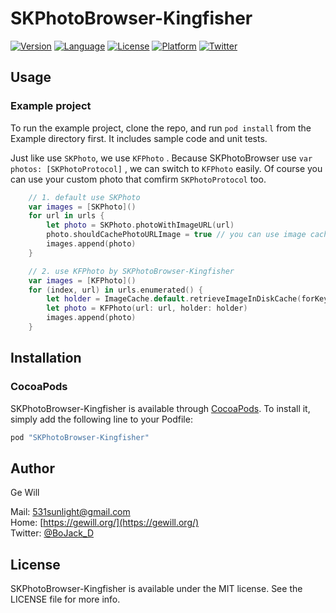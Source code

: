 # SKPhotoBrowser-Kingfisher

[![Version](https://img.shields.io/cocoapods/v/SKPhotoBrowser-Kingfisher.svg?style=flat)](http://cocoapods.org/pods/SKPhotoBrowser-Kingfisher)
[![Language](https://img.shields.io/badge/language-swift5.1-f48041.svg?style=flat)](https://developer.apple.com/swift)
[![License](https://img.shields.io/cocoapods/l/SKPhotoBrowser-Kingfisher.svg?style=flat)](http://cocoapods.org/pods/SKPhotoBrowser-Kingfisher)
[![Platform](https://img.shields.io/cocoapods/p/SKPhotoBrowser-Kingfisher.svg?style=flat)](http://cocoapods.org/pods/SKPhotoBrowser-Kingfisher)
[![Twitter](https://img.shields.io/badge/twitter-@gewill_org-blue.svg?style=flat)](http://twitter.com/gewill_org)

## Usage

### Example project
To run the example project, clone the repo, and run `pod install` from the Example directory first. It includes sample code and unit tests.

Just like use `SKPhoto`, we use `KFPhoto` . Because SKPhotoBrowser use `var photos: [SKPhotoProtocol]` , we can switch to `KFPhoto` easily. Of course you can use your custom photo that comfirm  `SKPhotoProtocol` too.

```swift
	// 1. default use SKPhoto
    var images = [SKPhoto]()
    for url in urls {
        let photo = SKPhoto.photoWithImageURL(url)
        photo.shouldCachePhotoURLImage = true // you can use image cache by true(NSCache)
        images.append(photo)
    }
```



```swift
    // 2. use KFPhoto by SKPhotoBrowser-Kingfisher
    var images = [KFPhoto]()
    for (index, url) in urls.enumerated() {
        let holder = ImageCache.default.retrieveImageInDiskCache(forKey: middlePics[index])
        let photo = KFPhoto(url: url, holder: holder)
        images.append(photo)
    }
```



## Installation

### CocoaPods
SKPhotoBrowser-Kingfisher is available through [CocoaPods](http://cocoapods.org). To install
it, simply add the following line to your Podfile:

```ruby
pod "SKPhotoBrowser-Kingfisher"
```

## Author

Ge Will

Mail: [531sunlight@gmail.com](mailto:531sunlight@gmail.com)  
Home: [https://gewill.org/](https://gewill.org/)  
Twitter: [@BoJack_D](https://twitter.com/BoJack_D)

## License

SKPhotoBrowser-Kingfisher is available under the MIT license. See the LICENSE file for more info.
